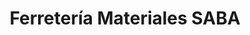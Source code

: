 ---
title: "Ferretería Materiales SABA"
url: /caracas/ferreteria-materiales-saba/
shop: hardware
---